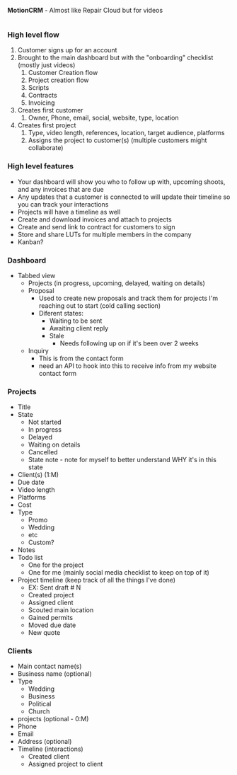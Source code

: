 **MotionCRM** - Almost like Repair Cloud but for videos
```table-of-contents
```

### High level flow
1. Customer signs up for an account
2. Brought to the main dashboard but with the "onboarding" checklist (mostly just videos)
	1. Customer Creation flow
	2. Project creation flow
	3. Scripts
	4. Contracts
	5. Invoicing
3. Creates first customer
	1. Owner, Phone, email, social, website, type, location
4. Creates first project
	1. Type, video length, references, location, target audience, platforms
	2. Assigns the project to customer(s) (multiple customers might collaborate)

### High level features
- Your dashboard will show you who to follow up with, upcoming shoots, and any invoices that are due
- Any updates that a customer is connected to will update their timeline so you can track your interactions
- Projects will have a timeline as well
- Create and download invoices and attach to projects
- Create and send link to contract for customers to sign
- Store and share LUTs for multiple members in the company
- Kanban?

### Dashboard
- Tabbed view
	- Projects (in progress, upcoming, delayed, waiting on details)
	- Proposal 
		- Used to create new proposals and track them for projects I'm reaching out to start (cold calling section)
		- Diferent states:
			- Waiting to be sent
			- Awaiting client reply
			- Stale
				- Needs following up on if it's been over 2 weeks
	- Inquiry
		- This is from the contact form
		- need an API to hook into this to receive info from my website contact form

### Projects
- Title
- State
	- Not started
	- In progress
	- Delayed
	- Waiting on details
	- Cancelled
	- State note - note for myself to better understand WHY it's in this state
- Client(s) (1:M)
- Due date
- Video length
- Platforms
- Cost
- Type
	- Promo
	- Wedding
	- etc
	- Custom?
- Notes
- Todo list
	- One for the project
	- One for me (mainly social media checklist to keep on top of it)
- Project timeline (keep track of all the things I've done)
	- EX: Sent draft # N
	- Created project
	- Assigned client
	- Scouted main location
	- Gained permits
	- Moved due date
	- New quote

### Clients
- Main contact name(s)
- Business name (optional)
- Type
	- Wedding
	- Business
	- Political
	- Church
- projects (optional - 0:M)
- Phone
- Email
- Address (optional)
- Timeline (interactions)
	- Created client
	- Assigned project to client
